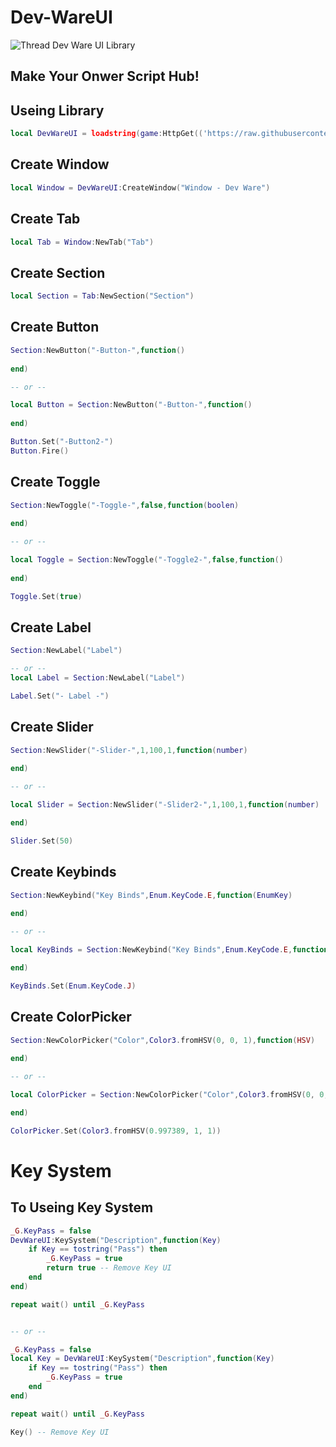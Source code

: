 # Dev-WareUI
![Thread](https://cdn.discordapp.com/attachments/968821397956722718/1126476680706408453/Screenshot_2023-07-06_043026.png)
Dev Ware UI Library
## Make Your Onwer Script Hub!

## Useing Library
```lua
local DevWareUI = loadstring(game:HttpGet(('https://raw.githubusercontent.com/3345-c-a-t-s-u-s/Dev-WareUI/main/Source.lua')))();
```

## Create Window
```lua
local Window = DevWareUI:CreateWindow("Window - Dev Ware")
```

## Create Tab
```lua
local Tab = Window:NewTab("Tab")
```

## Create Section
```lua
local Section = Tab:NewSection("Section")
```

## Create Button
```lua
Section:NewButton("-Button-",function()
	
end)

-- or --

local Button = Section:NewButton("-Button-",function()
	
end)

Button.Set("-Button2-")
Button.Fire()
```

## Create Toggle
```lua
Section:NewToggle("-Toggle-",false,function(boolen)
	
end)

-- or --

local Toggle = Section:NewToggle("-Toggle2-",false,function()
	
end)

Toggle.Set(true)
```

## Create Label
```lua
Section:NewLabel("Label")

-- or --
local Label = Section:NewLabel("Label")

Label.Set("- Label -")
```

## Create Slider
```lua
Section:NewSlider("-Slider-",1,100,1,function(number)
	
end)

-- or --

local Slider = Section:NewSlider("-Slider2-",1,100,1,function(number)

end)

Slider.Set(50)
```

## Create Keybinds
```lua
Section:NewKeybind("Key Binds",Enum.KeyCode.E,function(EnumKey)
	
end)

-- or --

local KeyBinds = Section:NewKeybind("Key Binds",Enum.KeyCode.E,function(EnumKey)

end)

KeyBinds.Set(Enum.KeyCode.J)
```

## Create ColorPicker
```lua
Section:NewColorPicker("Color",Color3.fromHSV(0, 0, 1),function(HSV)
	
end)

-- or --

local ColorPicker = Section:NewColorPicker("Color",Color3.fromHSV(0, 0, 1),function(HSV)

end)

ColorPicker.Set(Color3.fromHSV(0.997389, 1, 1))
```

# Key System

## To Useing Key System
```lua
_G.KeyPass = false
DevWareUI:KeySystem("Description",function(Key)
	if Key == tostring("Pass") then
		_G.KeyPass = true
		return true -- Remove Key UI
	end
end)

repeat wait() until _G.KeyPass


-- or --

_G.KeyPass = false
local Key = DevWareUI:KeySystem("Description",function(Key)
	if Key == tostring("Pass") then
		_G.KeyPass = true
	end
end)

repeat wait() until _G.KeyPass

Key() -- Remove Key UI
```
